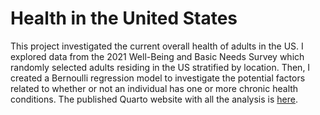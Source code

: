 # Health in the United States

This project investigated the current overall health of adults in the US. I explored data from the 2021 Well-Being and Basic Needs Survey which randomly selected adults residing in the US stratified by location. Then, I created a Bernoulli regression model to investigate the potential factors related to whether or not an individual has one or more chronic health conditions. The published Quarto website with all the analysis is [here](https://annashao12.quarto.pub/health-in-the-us/).
